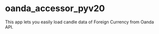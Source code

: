 # oanda_accessor_pyv20
This app lets you easily load candle data of Foreign Currency from Oanda API.
